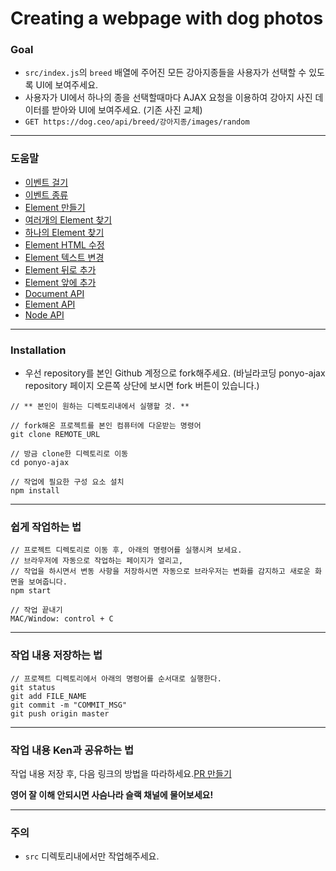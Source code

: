 # Creating a webpage with dog photos

### Goal

- `src/index.js`의 `breed` 배열에 주어진 모든 강아지종들을 사용자가 선택할 수 있도록 UI에 보여주세요.
- 사용자가 UI에서 하나의 종을 선택할때마다 AJAX 요청을 이용하여 강아지 사진 데이터를 받아와 UI에 보여주세요. (기존 사진 교체)
- `GET https://dog.ceo/api/breed/강아지종/images/random`

---

### 도움말

- [이벤트 걸기](https://developer.mozilla.org/ko/docs/Web/API/EventTarget/addEventListener)
- [이벤트 종류](https://developer.mozilla.org/ko/docs/Web/Reference/Events)
- [Element 만들기](https://developer.mozilla.org/ko/docs/Web/API/Document/createElement)
- [여러개의 Element 찾기](https://developer.mozilla.org/en-US/docs/Web/API/Document/querySelectorAll)
- [하나의 Element 찾기](https://developer.mozilla.org/ko/docs/Web/API/Document/querySelector)
- [Element HTML 수정](https://developer.mozilla.org/ko/docs/Web/API/Element/innerHTML)
- [Element 텍스트 변경](https://developer.mozilla.org/ko/docs/Web/API/Node/textContent)
- [Element 뒤로 추가](https://developer.mozilla.org/ko/docs/Web/API/Node/appendChild)
- [Element 앞에 추가](https://developer.mozilla.org/ko/docs/Web/API/Node/insertBefore)
- [Document API](https://developer.mozilla.org/ko/docs/Web/API/Document)
- [Element API](https://developer.mozilla.org/ko/docs/Web/API/Element)
- [Node API](https://developer.mozilla.org/ko/docs/Web/API/Node)

---

### Installation

- 우선 repository를 본인 Github 계정으로 fork해주세요. (바닐라코딩 ponyo-ajax repository 페이지 오른쪽 상단에 보시면 fork 버튼이 있습니다.)

```
// ** 본인이 원하는 디렉토리내에서 실행할 것. **

// fork해온 프로젝트를 본인 컴퓨터에 다운받는 명령어
git clone REMOTE_URL

// 방금 clone한 디렉토리로 이동
cd ponyo-ajax

// 작업에 필요한 구성 요소 설치
npm install
```

---

### 쉽게 작업하는 법

```
// 프로젝트 디렉토리로 이동 후, 아래의 명령어를 실행시켜 보세요.
// 브라우저에 자동으로 작업하는 페이지가 열리고,
// 작업을 하시면서 변동 사항을 저장하시면 자동으로 브라우저는 변화를 감지하고 새로운 화면을 보여줍니다.
npm start

// 작업 끝내기
MAC/Window: control + C
```

---

### 작업 내용 저장하는 법

```
// 프로젝트 디렉토리에서 아래의 명령어를 순서대로 실행한다.
git status
git add FILE_NAME
git commit -m "COMMIT_MSG"
git push origin master
```

---

### 작업 내용 Ken과 공유하는 법

작업 내용 저장 후, 다음 링크의 방법을 따라하세요.[PR 만들기](https://help.github.com/articles/creating-a-pull-request-from-a-fork/)

**영어 잘 이해 안되시면 사슴나라 슬랙 채널에 물어보세요!**

---

### 주의

- `src` 디렉토리내에서만 작업해주세요.
